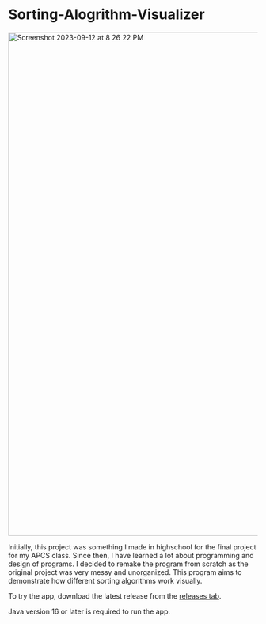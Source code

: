 # Sorting-Alogrithm-Visualizer

<img width="1016" alt="Screenshot 2023-09-12 at 8 26 22 PM" src="https://github.com/ethanh-roe/Sorting-Alogrithm-Visualizerizer/assets/114640171/0e598abb-feb7-47ee-b0fe-bbac7cd66b34">

Initially, this project was something I made in highschool for the final project for my APCS class. Since then, I have learned a lot about programming and design of programs. I decided to remake the program from scratch as the original project was very messy and unorganized. This program aims to demonstrate how different sorting algorithms work visually. 

To try the app, download the latest release from the [releases tab](https://github.com/ethanh-roe/Sorting-Alogrithm-Visualizerizer/releases/tag/v1.1).

Java version 16 or later is required to run the app.
